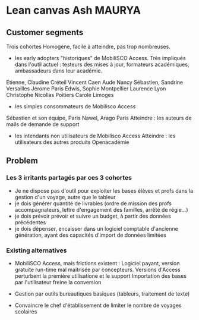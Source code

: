 # Lean canvas Ash MAURYA

## Customer segments
Trois cohortes Homogène, facile à atteindre, pas trop nombreuses.

- les early adopters "historiques" de MobiliSCO Access.
Très impliqués dans l'outil actuel : testeurs des mises à jour, formateurs académiques, ambassadeurs dans leur académie.

Etienne, Claudine Créteil
Vincent Caen
Aude Nancy
Sébastien, Sandrine Versailles
Jérome Paris
Edwis, Sophie Montpellier
Laurence Lyon
Christophe Nicollas Poitiers
Carole Limoges

- les simples consommateurs de Mobilisco Access

Sébastien et son équipe, Paris
Nawel, Arago Paris
Atteindre : les auteurs de mails de demande de support

- les intendants non utilisateurs de Mobilisco Access
Atteindre : les utilisateurs des autres produits Openacadémie

## Problem
### Les 3 irritants partagés par ces 3 cohortes

- Je ne dispose pas d'outil pour exploiter les bases élèves et profs dans la gestion d'un voyage, autre que le tableur
- je dois générer quantité de livrables (ordre de mission des profs accompagnateurs, lettre d'engagement des familles, arrêté de régie...)
- je dois prévoir prévoir et suivre un budget, à partir des données précédentes 
- je dois dépenser, encaisser dans un logiciel comptable d'ancienne génération, ayant des capacités d'import de données limitées

### Existing alternatives
- MobiliSCO Access, mais frictions existent : 
Logiciel payant, version gratuite run-time mal maitrisée par concepteurs. 
Versions d'Access perturbent la première utilisatione et le support
Importation des bases par l'utilisateur freine la conversion

- Gestion par outils bureautiques basiques (tableurs, traitement de texte) 
- Convaincre le chef d'établissement de limiter le nombre de voyages scolaires